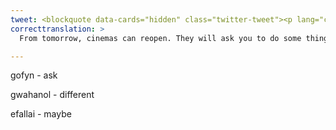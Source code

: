 ```yaml
---
tweet: <blockquote data-cards="hidden" class="twitter-tweet"><p lang="cy" dir="ltr">O yfory ymlaen, gall sinemâu ailagor.<br><br>Byddent yn gofyn i chi gwneud rhai pethau&#39;n wahanol ac efallai na fydd rhai yn barod i&#39;ch croesawu yn ôl eto, felly holwch cyn i chi ymweld.<br><br>Defnyddiwch fap <a href="https://twitter.com/ICOtweets?ref_src=twsrc%5Etfw">@ICOtweets</a> i ffeindio eich sinema annibynnol leol ⬇️<a href="https://t.co/nnG2x9lkkM">https://t.co/nnG2x9lkkM</a> <a href="https://t.co/InES5VsEeW">pic.twitter.com/InES5VsEeW</a></p>&mdash; Llywodraeth Cymru (@LlywodraethCym) <a href="https://twitter.com/LlywodraethCym/status/1287417695961583617?ref_src=twsrc%5Etfw">July 26, 2020</a></blockquote> <script async src="https://platform.twitter.com/widgets.js" charset="utf-8"></script>
correcttranslation: >
  From tomorrow, cinemas can reopen. They will ask you to do some things differently and maybe some will not yet be ready to welcome you back, so ask before you visit. Use @ICOtweets map to find your local independent cinema.

---
```


gofyn - ask

gwahanol - different

efallai - maybe


